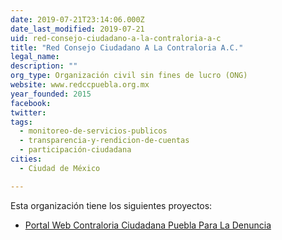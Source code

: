 ```yaml
---
date: 2019-07-21T23:14:06.000Z
date_last_modified: 2019-07-21
uid: red-consejo-ciudadano-a-la-contraloria-a-c
title: "Red Consejo Ciudadano A La Contraloria A.C."
legal_name: 
description: ""
org_type: Organización civil sin fines de lucro (ONG)
website: www.redccpuebla.org.mx
year_founded: 2015
facebook: 
twitter: 
tags:
  - monitoreo-de-servicios-publicos
  - transparencia-y-rendicion-de-cuentas
  - participación-ciudadana
cities: 
  - Ciudad de México

---
```


Esta organización tiene los siguientes proyectos:

- [Portal Web Contraloria Ciudadana Puebla Para La Denuncia](/proyectos/portal-web-contraloria-ciudadana-puebla-para-la-denuncia)
